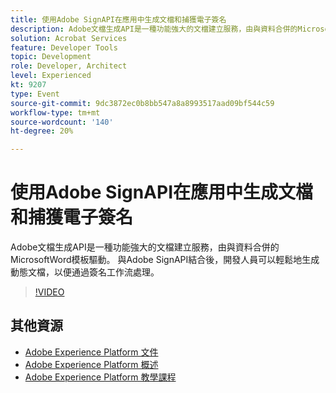 ```yaml
---
title: 使用Adobe SignAPI在應用中生成文檔和捕獲電子簽名
description: Adobe文檔生成API是一種功能強大的文檔建立服務，由與資料合併的MicrosoftWord模板驅動。 與Adobe SignAPI結合後，開發人員可以輕鬆地生成動態文檔，以便通過簽名工作流處理。
solution: Acrobat Services
feature: Developer Tools
topic: Development
role: Developer, Architect
level: Experienced
kt: 9207
type: Event
source-git-commit: 9dc3872ec0b8bb547a8a8993517aad09bf544c59
workflow-type: tm+mt
source-wordcount: '140'
ht-degree: 20%

---
```


# 使用Adobe SignAPI在應用中生成文檔和捕獲電子簽名

Adobe文檔生成API是一種功能強大的文檔建立服務，由與資料合併的MicrosoftWord模板驅動。 與Adobe SignAPI結合後，開發人員可以輕鬆地生成動態文檔，以便通過簽名工作流處理。

>[!VIDEO](https://video.tv.adobe.com/v/338097/?quality=12&learn=on&hidetitle=true)

## 其他資源

- [Adobe Experience Platform 文件](https://experienceleague.adobe.com/docs/experience-platform.html)
- [Adobe Experience Platform 概述](https://experienceleague.adobe.com/docs/experience-platform/landing/home.html?lang=zh-Hant)
- [Adobe Experience Platform 教學課程](https://experienceleague.adobe.com/docs/platform-learn/tutorials/overview.html?lang=zh-Hant)
